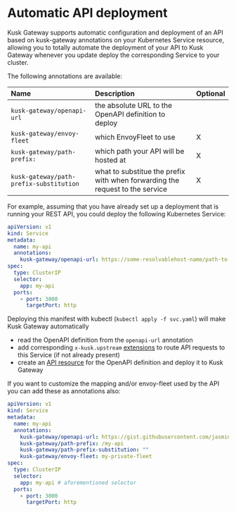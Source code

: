# Automatic API deployment

Kusk Gateway supports automatic configuration and deployment of an API based on kusk-gateway annotations on 
your Kubernetes Service resource, allowing you to totally automate the deployment of your API to Kusk Gateway whenever
you update deploy the corresponding Service to your cluster.

The following annotations are available:

| Name                                   | Description                                                                                          | Optional |
|:---------------------------------------|:-----------------------------------------------------------------------------------------------------|---------|
| `kusk-gateway/openapi-url`             | the absolute URL to the OpenAPI definition to deploy                                                 |         |
| `kusk-gateway/envoy-fleet`             | which EnvoyFleet to use                                                                    | X       |
| `kusk-gateway/path-prefix:`            | which path your API will be hosted at                                                      | X       |
| `kusk-gateway/path-prefix-substitution`| what to substitue the prefix with when forwarding the request to the service              | X       |

For example, assuming that you have already set up a deployment that is running your REST API, you could deploy 
the following Kubernetes Service: 

```yaml
apiVersion: v1
kind: Service
metadata:
  name: my-api
  annotations:
    kusk-gateway/openapi-url: https://some-resolvablehost-name/path-to-openapi.yaml
spec:
  type: ClusterIP
  selector:
    app: my-api 
  ports:
    - port: 3000
      targetPort: http
```

Deploying this manifest with kubectl (`kubectl apply -f svc.yaml`) will make Kusk Gateway automatically 

- read the OpenAPI definition from the `openapi-url` annotation
- add corresponding `x-kusk.upstream` [extensions](../reference/extension/#upstream) to route API requests to this Service (if not already present)
- create an [API resource](../customresources/api.md) for the OpenAPI definition and deploy it to Kusk Gateway

If you want to customize the mapping and/or envoy-fleet used by the API you can add these as annotations also:

```yaml
apiVersion: v1
kind: Service
metadata:
  name: my-api
  annotations:
    kusk-gateway/openapi-url: https://gist.githubusercontent.com/jasmingacic/082849b29d0e06e5f018a66f4cd49ec3/raw/e91c94cc82e7591031399e0d8c563d28a62de460/openapi.yaml
    kusk-gateway/path-prefix: /my-api
    kusk-gateway/path-prefix-substitution: ""
    kusk-gateway/envoy-fleet: my-private-fleet
spec:
  type: ClusterIP
  selector:
    app: my-api # aforementioned selector
  ports:
    - port: 3000
      targetPort: http
```

